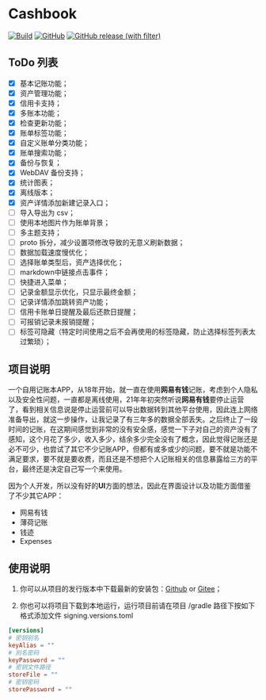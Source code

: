 # Cashbook

[![Build](https://github.com/WangJie0822/Cashbook/actions/workflows/Build.yaml/badge.svg)](https://github.com/WangJie0822/Cashbook/actions/workflows/Build.yaml)
[![GitHub](https://img.shields.io/github/license/WangJie0822/Cashbook)](http://www.apache.org/licenses/LICENSE-2.0)
[![GitHub release (with filter)](https://img.shields.io/github/v/release/WangJie0822/Cashbook)](https://github.com/WangJie0822/Cashbook/releases/latest)

## ToDo 列表
- [x] 基本记账功能；
- [x] 资产管理功能；
- [x] 信用卡支持；
- [x] 多账本功能；
- [x] 检查更新功能；
- [x] 账单标签功能；
- [x] 自定义账单分类功能；
- [x] 账单搜索功能；
- [x] 备份与恢复；
- [x] WebDAV 备份支持；
- [x] 统计图表；
- [x] 离线版本；
- [x] 资产详情添加新建记录入口；
- [ ] 导入导出为 csv；
- [ ] 使用本地图片作为账单背景；
- [ ] 多主题支持；
- [ ] proto 拆分，减少设置项修改导致的无意义刷新数据；
- [ ] 数据加载速度慢优化；
- [ ] 选择账单类型后，资产选择优化；
- [ ] markdown中链接点击事件；
- [ ] 快捷进入菜单；
- [ ] 记录金额显示优化，只显示最终金额；
- [ ] 记录详情添加跳转资产功能；
- [ ] 信用卡账单日提醒及最后还款日提醒；
- [ ] 可报销记录未报销提醒；
- [ ] 标签可隐藏（特定时间使用之后不会再使用的标签隐藏，防止选择标签列表太过繁琐）；

## 项目说明
一个自用记账本APP，从18年开始，就一直在使用**网易有钱**记账，考虑到个人隐私以及安全性问题，一直都是离线使用，21年年初突然听说**网易有钱**要停止运营了，看到相关信息说是停止运营前可以导出数据转到其他平台使用，因此连上网络准备导出，就这一步操作，让我记录了有三年多的数据全部丢失。之后终止了一段时间的记账，在这期间感觉到非常的没有安全感，感觉一下子对自己的资产没有了感知，这个月花了多少，收入多少，结余多少完全没有了概念，因此觉得记账还是必不可少，也尝试了其它不少记账APP，但都有或多或少的问题，要不就是功能不满足要求，要不就是要收费，而且还是不想把个人记账相关的信息暴露给三方的平台，最终还是决定自己写一个来使用。

因为个人开发，所以没有好的**UI**方面的想法，因此在界面设计以及功能方面借鉴了不少其它APP：

* 网易有钱
* 薄荷记账
* 钱迹
* Expenses

## 使用说明
1. 你可以从项目的发行版本中下载最新的安装包：[Github](https://github.com/WangJie0822/Cashbook/releases) or [Gitee](https://gitee.com/wangjie0822/Cashbook/releases)；

2. 你也可以将项目下载到本地运行，运行项目前请在项目 /gradle 路径下按如下格式添加文件 signing.versions.toml

```toml
[versions]
# 密钥别名
keyAlias = ""
# 别名密码
keyPassword = ""
# 密钥文件路径
storeFile = ""
# 密钥密码
storePassword = ""
```
